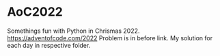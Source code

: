 # AoC2022
Somethings fun with Python in Chrismas 2022. 
https://adventofcode.com/2022 
Problem is in before link.
My solution for each day in respective folder. 
